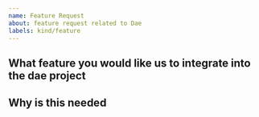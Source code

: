 ```yaml
---
name: Feature Request
about: feature request related to Dae
labels: kind/feature
---
```


<!--
STOP -- PLEASE READ!

If you have a good idea that wishes us to integrate to the current dae project, feel free to elaborate here.

You may also post your idea on the Discussions or the Dae Telegram channel (https://t.me/daeuniverse).
-->

<!-- Please only use this template for submitting enhancement requests -->

## What feature you would like us to integrate into the dae project

## Why is this needed

